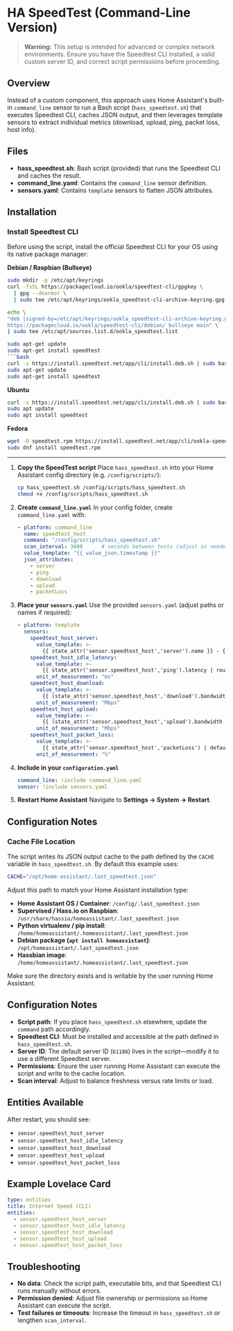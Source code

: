 # HA SpeedTest (Command-Line Version)

> **Warning:** This setup is intended for advanced or complex network environments. Ensure you have the Speedtest CLI installed, a valid custom server ID, and correct script permissions before proceeding.

## Overview

Instead of a custom component, this approach uses Home Assistant's built-in `command_line` sensor to run a Bash script (`hass_speedtest.sh`) that executes Speedtest CLI, caches JSON output, and then leverages template sensors to extract individual metrics (download, upload, ping, packet loss, host info).

## Files

- **hass_speedtest.sh**: Bash script (provided) that runs the Speedtest CLI and caches the result.
- **command_line.yaml**: Contains the `command_line` sensor definition.
- **sensors.yaml**: Contains `template` sensors to flatten JSON attributes.

## Installation

### Install Speedtest CLI

Before using the script, install the official Speedtest CLI for your OS using its native package manager:

**Debian / Raspbian (Bullseye)**
```bash
sudo mkdir -p /etc/apt/keyrings
curl -fsSL https://packagecloud.io/ookla/speedtest-cli/gpgkey \
  | gpg --dearmor \
  | sudo tee /etc/apt/keyrings/ookla_speedtest-cli-archive-keyring.gpg >/dev/null

echo \
"deb [signed-by=/etc/apt/keyrings/ookla_speedtest-cli-archive-keyring.gpg] \
https://packagecloud.io/ookla/speedtest-cli/debian/ bullseye main" \
| sudo tee /etc/apt/sources.list.d/ookla_speedtest.list

sudo apt-get update
sudo apt-get install speedtest
```bash
curl -s https://install.speedtest.net/app/cli/install.deb.sh | sudo bash
sudo apt-get update
sudo apt-get install speedtest
````

**Ubuntu**

```bash
curl -s https://install.speedtest.net/app/cli/install.deb.sh | sudo bash
sudo apt update
sudo apt install speedtest
```

**Fedora**

```bash
wget -O speedtest.rpm https://install.speedtest.net/app/cli/ookla-speedtest-*-x86_64.rpm
sudo dnf install speedtest.rpm
```

---

1. **Copy the SpeedTest script**
   Place `hass_speedtest.sh` into your Home Assistant config directory (e.g. `/config/scripts/`):

   ```bash
   cp hass_speedtest.sh /config/scripts/hass_speedtest.sh
   chmod +x /config/scripts/hass_speedtest.sh
   ```

2. **Create `command_line.yaml`**
   In your config folder, create `command_line.yaml` with:

   ```yaml
   - platform: command_line
     name: speedtest_host
     command: "/config/scripts/hass_speedtest.sh"
     scan_interval: 3600      # seconds between tests (adjust as needed)
     value_template: "{{ value_json.timestamp }}"
     json_attributes:
       - server
       - ping
       - download
       - upload
       - packetLoss
   ```

3. **Place your `sensors.yaml`**
   Use the provided `sensors.yaml` (adjust paths or names if required):

   ```yaml
   - platform: template
     sensors:
       speedtest_host_server:
         value_template: >-
           {{ state_attr('sensor.speedtest_host','server').name }} - {{ state_attr('sensor.speedtest_host','server').location }}
       speedtest_host_idle_latency:
         value_template: >-
           {{ state_attr('sensor.speedtest_host','ping').latency | round(2) }}
         unit_of_measurement: "ms"
       speedtest_host_download:
         value_template: >-
           {{ (state_attr('sensor.speedtest_host','download').bandwidth * 8 / 1e6) | round(2) }}
         unit_of_measurement: "Mbps"
       speedtest_host_upload:
         value_template: >-
           {{ (state_attr('sensor.speedtest_host','upload').bandwidth * 8 / 1e6) | round(2) }}
         unit_of_measurement: "Mbps"
       speedtest_host_packet_loss:
         value_template: >-
           {{ state_attr('sensor.speedtest_host','packetLoss') | default(0) }}
         unit_of_measurement: "%"
   ```

4. **Include in your `configuration.yaml`**

   ```yaml
   command_line: !include command_line.yaml
   sensor: !include sensors.yaml
   ```

5. **Restart Home Assistant**
   Navigate to **Settings → System → Restart**.

## Configuration Notes

### Cache File Location

The script writes its JSON output cache to the path defined by the `CACHE` variable in `hass_speedtest.sh`. By default this example uses:

```bash
CACHE="/opt/home-assistant/.last_speedtest.json"
```

Adjust this path to match your Home Assistant installation type:

* **Home Assistant OS / Container**: `/config/.last_speedtest.json`
* **Supervised / Hass.io on Raspbian**: `/usr/share/hassio/homeassistant/.last_speedtest.json`
* **Python virtualenv / pip install**: `/home/homeassistant/.homeassistant/.last_speedtest.json`
* **Debian package (`apt install homeassistant`)**: `/opt/homeassistant/.last_speedtest.json`
* **Hassbian image**: `/home/homeassistant/.homeassistant/.last_speedtest.json`

Make sure the directory exists and is writable by the user running Home Assistant.

## Configuration Notes

* **Script path**: If you place `hass_speedtest.sh` elsewhere, update the `command` path accordingly.
* **Speedtest CLI**: Must be installed and accessible at the path defined in `hass_speedtest.sh`.
* **Server ID**: The default server ID (`61186`) lives in the script—modify it to use a different Speedtest server.
* **Permissions**: Ensure the user running Home Assistant can execute the script and write to the cache location.
* **Scan interval**: Adjust to balance freshness versus rate limits or load.

## Entities Available

After restart, you should see:

* `sensor.speedtest_host_server`
* `sensor.speedtest_host_idle_latency`
* `sensor.speedtest_host_download`
* `sensor.speedtest_host_upload`
* `sensor.speedtest_host_packet_loss`

## Example Lovelace Card

```yaml
type: entities
title: Internet Speed (CLI)
entities:
  - sensor.speedtest_host_server
  - sensor.speedtest_host_idle_latency
  - sensor.speedtest_host_download
  - sensor.speedtest_host_upload
  - sensor.speedtest_host_packet_loss
```

## Troubleshooting

* **No data**: Check the script path, executable bits, and that Speedtest CLI runs manually without errors.
* **Permission denied**: Adjust file ownership or permissions so Home Assistant can execute the script.
* **Test failures or timeouts**: Increase the timeout in `hass_speedtest.sh` or lengthen `scan_interval`.

```
```
